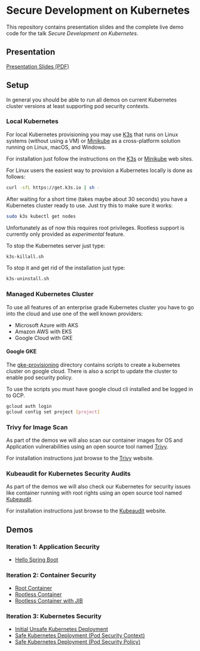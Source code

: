 # Secure Development on Kubernetes

This repository contains presentation slides and the complete live demo code 
for the talk _Secure Development on Kubernetes_.

## Presentation

[Presentation Slides (PDF)](https://github.com/andifalk/secure-development-on-kubernetes/raw/master/secure_kubernetes_presentation.pdf)

## Setup

In general you should be able to run all demos on current Kubernetes cluster versions
at least supporting pod security contexts.

### Local Kubernetes

For local Kubernetes provisioning you may use [K3s](https://k3s.io) that runs on Linux systems (without using a VM) 
or [Minikube](https://minikube.sigs.k8s.io) as a cross-platform solution running on Linux, macOS, and Windows.

For installation just follow the instructions on the [K3s](https://k3s.io) or [Minikube](https://minikube.sigs.k8s.io) 
web sites.

For Linux users the easiest way to provision a Kubernetes locally is done as follows:

```bash
curl -sfL https://get.k3s.io | sh -
```
After waiting for a short time (takes maybe about 30 seconds) you have a Kubernetes cluster ready to use.
Just try this to make sure it works:

```bash
sudo k3s kubectl get nodes
```

Unfortunately as of now this requires root privileges. Rootless support is 
currently only provided as _experimental_ feature. 

To stop the Kubernetes server just type:

```bash
k3s-killall.sh
```

To stop it and get rid of the installation just type:

```bash
k3s-uninstall.sh
```
 
### Managed Kubernetes Cluster

To use all features of an enterprise grade Kubernetes cluster you have to go into the cloud and use
one of the well known providers:

* Microsoft Azure with AKS
* Amazon AWS with EKS
* Google Cloud with GKE

#### Google GKE

The [gke-provisioning](gke-provisioning) directory contains
scripts to create a kubernetes cluster on google cloud.
There is also a script to update the cluster to enable pod security policy.

To use the scripts you must have google cloud cli installed and be logged in
to GCP.

```bash
gcloud auth login
gcloud config set project [project]
```

### Trivy for Image Scan

As part of the demos we will also scan our container images for OS and Application vulnerabilities
using an open source tool named [Trivy](https://github.com/aquasecurity/trivy).

For installation instructions just browse to the [Trivy](https://github.com/aquasecurity/trivy) website.

### Kubeaudit for Kubernetes Security Audits

As part of the demos we will also check our Kubernetes for security issues like container running
with root rights using an open source tool named [Kubeaudit](https://github.com/Shopify/kubeaudit).

For installation instructions just browse to the [Kubeaudit](https://github.com/Shopify/kubeaudit) website.

## Demos

### Iteration 1: Application Security

* [Hello Spring Boot](step1-hello-spring-boot)

### Iteration 2: Container Security

* [Root Container](step2-hello-root)
* [Rootless Container](step3-hello-rootless)
* [Rootless Container with JIB](step4-hello-rootless-jib)

### Iteration 3: Kubernetes Security

* [Initial Unsafe Kubernetes Deployment](step5-initial-k8s-deploy)
* [Safe Kubernetes Deployment (Pod Security Context)](step6-pod-security-context)
* [Safe Kubernetes Deployment (Pod Security Policy)](step7-pod-security-policy)
